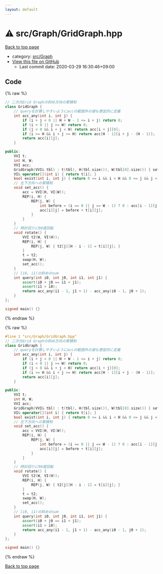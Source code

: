 ```yaml
---
layout: default
---
```


<!-- mathjax config similar to math.stackexchange -->
<script type="text/javascript" async
  src="https://cdnjs.cloudflare.com/ajax/libs/mathjax/2.7.5/MathJax.js?config=TeX-MML-AM_CHTML">
</script>
<script type="text/x-mathjax-config">
  MathJax.Hub.Config({
    TeX: { equationNumbers: { autoNumber: "AMS" }},
    tex2jax: {
      inlineMath: [ ['$','$'] ],
      processEscapes: true
    },
    "HTML-CSS": { matchFontHeight: false },
    displayAlign: "left",
    displayIndent: "2em"
  });
</script>

<script type="text/javascript" src="https://cdnjs.cloudflare.com/ajax/libs/jquery/3.4.1/jquery.min.js"></script>
<script src="https://cdn.jsdelivr.net/npm/jquery-balloon-js@1.1.2/jquery.balloon.min.js" integrity="sha256-ZEYs9VrgAeNuPvs15E39OsyOJaIkXEEt10fzxJ20+2I=" crossorigin="anonymous"></script>
<script type="text/javascript" src="../../../assets/js/copy-button.js"></script>
<link rel="stylesheet" href="../../../assets/css/copy-button.css" />


# :warning: src/Graph/GridGraph.hpp

<a href="../../../index.html">Back to top page</a>

* category: <a href="../../../index.html#6e5c608398952d411d1862b1f8dc05f5">src/Graph</a>
* <a href="{{ site.github.repository_url }}/blob/master/src/Graph/GridGraph.hpp">View this file on GitHub</a>
    - Last commit date: 2020-03-29 16:30:46+09:00




## Code

<a id="unbundled"></a>
{% raw %}
```cpp
// 二次元Grid Graphの斜め方向の累積和
class GridGraph {
    // queryを計算しやすいようにaccの範囲外の値も便宜的に定義
    int acc_any(int i, int j) {
        if (i + j < 0 || H + W - 1 <= i + j) return 0;
        if (i < 0 || j >= W) return 0;
        if (j < 0 && i + j < H) return acc[i + j][0];
        if (i >= H && i + j >= H) return acc[H - 1][i + j - (H - 1)];
        return acc[i][j];
    }

public:
    VVI t;
    int H, W;
    VVI acc;
    GridGraph(VVI& tbl) : t(tbl), H(tbl.size()), W(tbl[0].size()) { set_acc(); }
    VI& operator[](int i) { return t[i]; }
    bool exist(int i, int j) { return 0 <= i && i < H && 0 <= j && j < W && t[i][j]; }
    // 左下方向への累積和
    void set_acc() {
        acc = VVI(H, VI(W));
        REP(i, H) {
            REP(j, W) {
                int before = (i == 0 || j == W - 1) ? 0 : acc[i - 1][j + 1];
                acc[i][j] = before + t[i][j];
            }
        }
    }
    // 時計回りに90度回転
    void rotate() {
        VVI t2(W, VI(H));
        REP(i, H) {
            REP(j, W) { t2[j][H - i - 1] = t[i][j]; }
        }
        t = t2;
        swap(H, W);
        set_acc();
    }
    // [i0, i1)の斜めのsum
    int query(int i0, int j0, int i1, int j1) {
        assert(i0 + j0 == i1 + j1);
        assert(i1 > i0);
        return acc_any(i1 - 1, j1 + 1) - acc_any(i0 - 1, j0 + 1);
    }
};

signed main() {}

```
{% endraw %}

<a id="bundled"></a>
{% raw %}
```cpp
#line 1 "src/Graph/GridGraph.hpp"
// 二次元Grid Graphの斜め方向の累積和
class GridGraph {
    // queryを計算しやすいようにaccの範囲外の値も便宜的に定義
    int acc_any(int i, int j) {
        if (i + j < 0 || H + W - 1 <= i + j) return 0;
        if (i < 0 || j >= W) return 0;
        if (j < 0 && i + j < H) return acc[i + j][0];
        if (i >= H && i + j >= H) return acc[H - 1][i + j - (H - 1)];
        return acc[i][j];
    }

public:
    VVI t;
    int H, W;
    VVI acc;
    GridGraph(VVI& tbl) : t(tbl), H(tbl.size()), W(tbl[0].size()) { set_acc(); }
    VI& operator[](int i) { return t[i]; }
    bool exist(int i, int j) { return 0 <= i && i < H && 0 <= j && j < W && t[i][j]; }
    // 左下方向への累積和
    void set_acc() {
        acc = VVI(H, VI(W));
        REP(i, H) {
            REP(j, W) {
                int before = (i == 0 || j == W - 1) ? 0 : acc[i - 1][j + 1];
                acc[i][j] = before + t[i][j];
            }
        }
    }
    // 時計回りに90度回転
    void rotate() {
        VVI t2(W, VI(H));
        REP(i, H) {
            REP(j, W) { t2[j][H - i - 1] = t[i][j]; }
        }
        t = t2;
        swap(H, W);
        set_acc();
    }
    // [i0, i1)の斜めのsum
    int query(int i0, int j0, int i1, int j1) {
        assert(i0 + j0 == i1 + j1);
        assert(i1 > i0);
        return acc_any(i1 - 1, j1 + 1) - acc_any(i0 - 1, j0 + 1);
    }
};

signed main() {}

```
{% endraw %}

<a href="../../../index.html">Back to top page</a>


